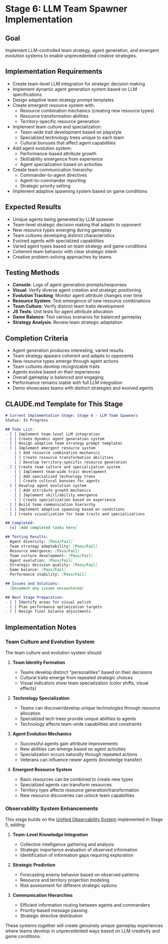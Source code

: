 # Stage 6: LLM Team Spawner Implementation

## Goal
Implement LLM-controlled team strategy, agent generation, and emergent evolution systems to enable unprecedented creative strategies.

## Implementation Requirements
- Create team-level LLM integration for strategic decision making
- Implement dynamic agent generation system based on LLM specifications
- Design adaptive team strategy prompt templates
- Create emergent resource system with:
  - Resource combination mechanics (creating new resource types)
  - Resource transformation abilities
  - Territory-specific resource generation
- Implement team culture and specialization:
  - Team-wide trait development based on playstyle
  - Specialized technology trees unique to each team
  - Cultural bonuses that affect agent capabilities
- Add agent evolution system:
  - Performance-based attribute growth
  - Skill/ability emergence from experience
  - Agent specialization based on activities
- Create team communication hierarchy:
  - Commander-to-agent directives
  - Agent-to-commander reporting
  - Strategic priority setting
- Implement adaptive spawning system based on game conditions

## Expected Results
- Unique agents being generated by LLM spawner
- Team-level strategic decision making that adapts to opponent
- New resource types emerging during gameplay
- Team cultures developing distinct characteristics
- Evolved agents with specialized capabilities
- Varied agent types based on team strategy and game conditions
- Coherent team behavior with clear strategic intent
- Creative problem-solving approaches by teams

## Testing Methods
- **Console**: Logs of agent generation prompts/responses
- **Visual**: Verify diverse agent creation and strategic positioning
- **Evolution Tracking**: Monitor agent attribute changes over time
- **Resource System**: Test emergence of new resource combinations
- **Team Culture**: Verify distinct team traits development
- **JS Tests**: Unit tests for agent attribute allocation
- **Game Balance**: Test various scenarios for balanced gameplay
- **Strategy Analysis**: Review team strategic adaptation

## Completion Criteria
- Agent generation produces interesting, varied results
- Team strategy appears coherent and adapts to opponents
- New resource types emerge through agent actions
- Team cultures develop recognizable traits
- Agents evolve based on their experiences
- Overall gameplay is balanced and engaging
- Performance remains stable with full LLM integration
- Demo showcases teams with distinct strategies and evolved agents

## CLAUDE.md Template for This Stage

```markdown
# Current Implementation Stage: Stage 6 - LLM Team Spawners
Status: In Progress

## Todo List:
- [ ] Implement team-level LLM integration
- [ ] Create dynamic agent generation system
- [ ] Design adaptive team strategy prompt templates
- [ ] Implement emergent resource system
  - [ ] Add resource combination mechanics
  - [ ] Create resource transformation abilities
  - [ ] Develop territory-specific resource generation
- [ ] Create team culture and specialization system
  - [ ] Implement team-wide trait development
  - [ ] Add specialized technology trees
  - [ ] Create cultural bonuses for agents
- [ ] Develop agent evolution system
  - [ ] Add attribute growth mechanics
  - [ ] Implement skill/ability emergence
  - [ ] Create specialization based on experience
- [ ] Build team communication hierarchy
- [ ] Implement adaptive spawning based on conditions
- [ ] Create visualization for team traits and specializations

## Completed:
- [x] [Add completed tasks here]

## Testing Results:
- Agent diversity: [Pass/Fail]
- Team strategy adaptability: [Pass/Fail]
- Resource emergence: [Pass/Fail]
- Team culture development: [Pass/Fail]
- Agent evolution: [Pass/Fail]
- Strategic decision quality: [Pass/Fail]
- Game balance: [Pass/Fail]
- Performance stability: [Pass/Fail]

## Issues and Solutions:
- [Document any issues encountered]

## Next Stage Preparation:
- [ ] Identify areas for visual polish
- [ ] Plan performance optimization targets
- [ ] Design final balance adjustments
```

## Implementation Notes

### Team Culture and Evolution System

The team culture and evolution system should:

1. **Team Identity Formation**
   - Teams develop distinct "personalities" based on their decisions
   - Cultural traits emerge from repeated strategic choices
   - Visual indicators show team specialization (color shifts, visual effects)

2. **Technology Specialization**
   - Teams can discover/develop unique technologies through resource allocation
   - Specialized tech trees provide unique abilities to agents
   - Technology affects team-wide capabilities and constraints

3. **Agent Evolution Mechanics**
   - Successful agents gain attribute improvements
   - New abilities can emerge based on agent activities
   - Specialization occurs naturally through repeated actions
   - Veterans can influence newer agents (knowledge transfer)

4. **Emergent Resource System**
   - Basic resources can be combined to create new types
   - Specialized agents can transform resources
   - Territory type affects resource generation/transformation
   - New resource discoveries can unlock team capabilities

### Observability System Enhancements

This stage builds on the [Unified Observability System](/plan/unified_observability_system.md) implemented in Stage 5, adding:

1. **Team-Level Knowledge Integration**
   - Collective intelligence gathering and analysis
   - Strategic importance evaluation of observed information
   - Identification of information gaps requiring exploration

2. **Strategic Prediction**
   - Forecasting enemy behavior based on observed patterns
   - Resource and territory projection modeling
   - Risk assessment for different strategic options

3. **Communication Hierarchies**
   - Efficient information routing between agents and commanders
   - Priority-based message passing
   - Strategic directive distribution

These systems together will create genuinely unique gameplay experiences where teams develop in unprecedented ways based on LLM creativity and game conditions.